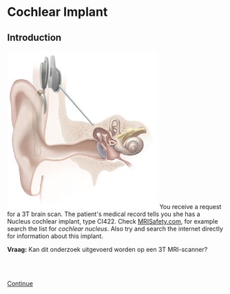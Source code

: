 # Cochlear Implant

## Introduction

![](cochlear_implant.jpg) You receive a request for a 3T brain scan. 
The patient's medical record tells you she has a Nucleus cochlear implant, type CI422.
Check [MRISafety.com](http://www.mrisafety.com), for example search the list for
*cochlear nucleus*. Also try and search the internet directly for information about this implant. 


**Vraag:** Kan dit onderzoek uitgevoerd worden op een 3T MRI-scanner?

<br>
<br>

[Continue](case_part2.md)

